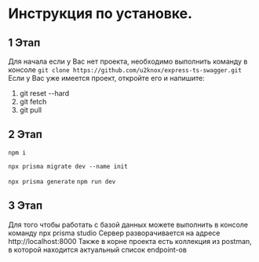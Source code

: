 # Инструкция по установке.

## 1 Этап

Для начала если у Вас нет проекта, необходимо выполнить команду в консоле
`git clone https://github.com/u2knox/express-ts-swagger.git`
Если у Вас уже имеется проект, откройте его и напишите:

1. git reset --hard
2. git fetch
3. git pull

## 2 Этап

`npm i `

`npx prisma migrate dev --name init`

`npx prisma generate`
`npm run dev`

## 3 Этап

Для того чтобы работать с базой данных можете выполнить в консоле команду npx prisma studio
Сервер разворачивается на адресе http://localhost:8000
Также в корне проекта есть коллекция из postman, в которой находится актуальный список endpoint-ов
